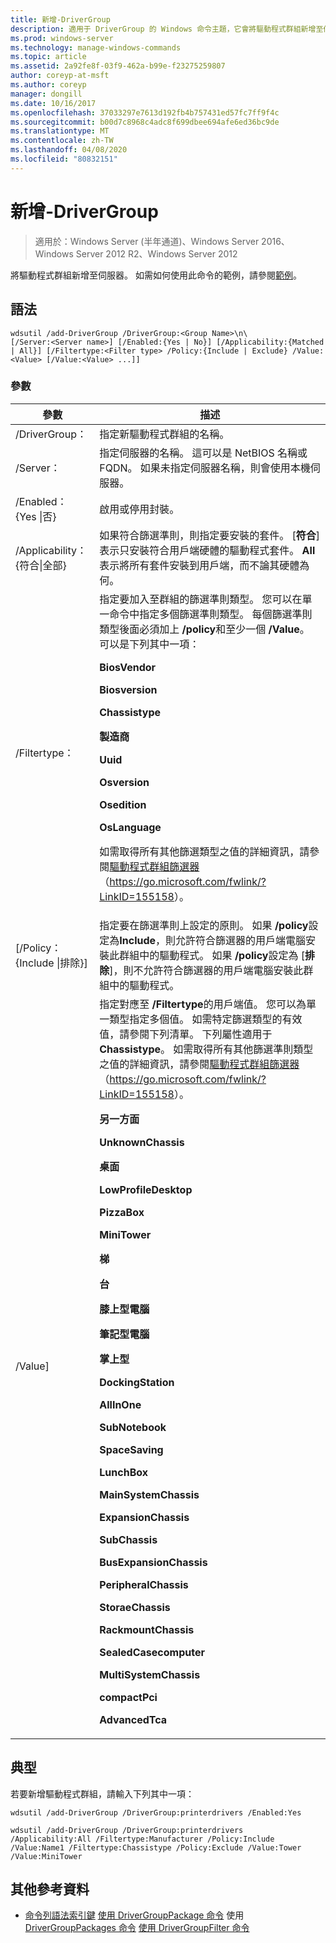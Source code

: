 ```yaml
---
title: 新增-DriverGroup
description: 適用于 DriverGroup 的 Windows 命令主題，它會將驅動程式群組新增至伺服器。
ms.prod: windows-server
ms.technology: manage-windows-commands
ms.topic: article
ms.assetid: 2a92fe8f-03f9-462a-b99e-f23275259807
author: coreyp-at-msft
ms.author: coreyp
manager: dongill
ms.date: 10/16/2017
ms.openlocfilehash: 37033297e7613d192fb4b757431ed57fc7ff9f4c
ms.sourcegitcommit: b00d7c8968c4adc8f699dbee694afe6ed36bc9de
ms.translationtype: MT
ms.contentlocale: zh-TW
ms.lasthandoff: 04/08/2020
ms.locfileid: "80832151"
---
```

# <a name="add-drivergroup"></a>新增-DriverGroup

>適用於：Windows Server (半年通道)、Windows Server 2016、Windows Server 2012 R2、Windows Server 2012

將驅動程式群組新增至伺服器。 如需如何使用此命令的範例，請參閱[範例](#BKMK_examples)。

## <a name="syntax"></a>語法
```
wdsutil /add-DriverGroup /DriverGroup:<Group Name>\n\
[/Server:<Server name>] [/Enabled:{Yes | No}] [/Applicability:{Matched | All}] [/Filtertype:<Filter type> /Policy:{Include | Exclude} /Value:<Value> [/Value:<Value> ...]]
```
### <a name="parameters"></a>參數

|              參數              |                                                                                                                                                                                                                                                                                                                                                                                                                                                                                                                                                                                                     描述                                                                                                                                                                                                                                                                                                                                                                                                                                                                                                                                                                                                      |
|-------------------------------------|----------------------------------------------------------------------------------------------------------------------------------------------------------------------------------------------------------------------------------------------------------------------------------------------------------------------------------------------------------------------------------------------------------------------------------------------------------------------------------------------------------------------------------------------------------------------------------------------------------------------------------------------------------------------------------------------------------------------------------------------------------------------------------------------------------------------------------------------------------------------------------------------------------------------------------------------------------------------------------------------------------------------------------------------------------------------------------------------------------------------------------------------------------------------------------------------------------------------|
|      /DriverGroup：<Group Name>      |                                                                                                                                                                                                                                                                                                                                                                                                                                                                                                                                                                                     指定新驅動程式群組的名稱。                                                                                                                                                                                                                                                                                                                                                                                                                                                                                                                                                                                      |
|        /Server：<Server name>        |                                                                                                                                                                                                                                                                                                                                                                                                                                                                                                                                        指定伺服器的名稱。 這可以是 NetBIOS 名稱或 FQDN。 如果未指定伺服器名稱，則會使用本機伺服器。                                                                                                                                                                                                                                                                                                                                                                                                                                                                                                                                         |
|      /Enabled： {Yes &#124;否}       |                                                                                                                                                                                                                                                                                                                                                                                                                                                                                                                                                                                           啟用或停用封裝。                                                                                                                                                                                                                                                                                                                                                                                                                                                                                                                                                                                           |
| /Applicability： {符合&#124;全部} |                                                                                                                                                                                                                                                                                                                                                                                                                                                                                        如果符合篩選準則，則指定要安裝的套件。 [**符合**] 表示只安裝符合用戶端硬體的驅動程式套件。 **All**表示將所有套件安裝到用戶端，而不論其硬體為何。                                                                                                                                                                                                                                                                                                                                                                                                                                                                                        |
|      /Filtertype：<Filtertype>       |                                                                                                                                                                                                                                                                          指定要加入至群組的篩選準則類型。 您可以在單一命令中指定多個篩選準則類型。 每個篩選準則類型後面必須加上 **/policy**和至少一個 **/Value**。 <Filtertype> 可以是下列其中一項：<p>**BiosVendor**<p>**Biosversion**<p>**Chassistype**<p>**製造商**<p>**Uuid**<p>**Osversion**<p>**Osedition**<p>**OsLanguage**<p>如需取得所有其他篩選類型之值的詳細資訊，請參閱[驅動程式群組篩選器](https://go.microsoft.com/fwlink/?LinkID=155158)（<https://go.microsoft.com/fwlink/?LinkID=155158>）。                                                                                                                                                                                                                                                                           |
| [/Policy： {Include &#124;排除}]  |                                                                                                                                                                                                                                                                                                                                                                                                                                                 指定要在篩選準則上設定的原則。 如果 **/policy**設定為**Include**，則允許符合篩選器的用戶端電腦安裝此群組中的驅動程式。 如果 **/policy**設定為 [**排除**]，則不允許符合篩選器的用戶端電腦安裝此群組中的驅動程式。                                                                                                                                                                                                                                                                                                                                                                                                                                                 |
|          /Value<Value>]           | 指定對應至 **/Filtertype**的用戶端值。 您可以為單一類型指定多個值。 如需特定篩選類型的有效值，請參閱下列清單。 下列屬性適用于**Chassistype**。 如需取得所有其他篩選準則類型之值的詳細資訊，請參閱[驅動程式群組篩選器](https://go.microsoft.com/fwlink/?LinkID=155158)（<https://go.microsoft.com/fwlink/?LinkID=155158>）。<p>**另一方面**<p>**UnknownChassis**<p>**桌面**<p>**LowProfileDesktop**<p>**PizzaBox**<p>**MiniTower**<p>**梯**<p>**台**<p>**膝上型電腦**<p>**筆記型電腦**<p>**掌上型**<p>**DockingStation**<p>**AllInOne**<p>**SubNotebook**<p>**SpaceSaving**<p>**LunchBox**<p>**MainSystemChassis**<p>**ExpansionChassis**<p>**SubChassis**<p>**BusExpansionChassis**<p>**PeripheralChassis**<p>**StoraeChassis**<p>**RackmountChassis**<p>**SealedCasecomputer**<p>**MultiSystemChassis**<p>**compactPci**<p>**AdvancedTca** |

## <a name="examples"></a><a name=BKMK_examples></a>典型
若要新增驅動程式群組，請輸入下列其中一項：
```
wdsutil /add-DriverGroup /DriverGroup:printerdrivers /Enabled:Yes
```
```
wdsutil /add-DriverGroup /DriverGroup:printerdrivers /Applicability:All /Filtertype:Manufacturer /Policy:Include /Value:Name1 /Filtertype:Chassistype /Policy:Exclude /Value:Tower /Value:MiniTower
```
## <a name="additional-references"></a>其他參考資料
- [命令列語法索引鍵](command-line-syntax-key.md)
[使用 DriverGroupPackage 命令](using-the-add-drivergrouppackage-command.md)
使用[DriverGroupPackages 命令](using-the-add-drivergrouppackages-command.md)
[使用 DriverGroupFilter 命令](using-the-add-drivergroupfilter-command.md)

